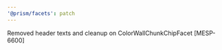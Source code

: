 ```yaml
---
'@prism/facets': patch
---
```


Removed header texts and cleanup on ColorWallChunkChipFacet [MESP-6600]
